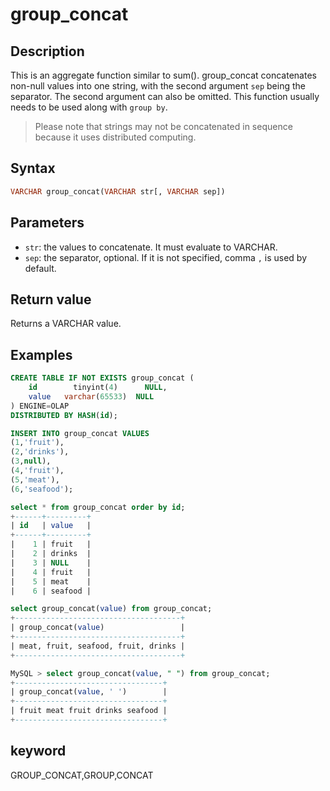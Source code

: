 # group_concat

## Description

This is an aggregate function similar to sum(). group_concat concatenates non-null values into one string, with the second argument `sep` being the separator. The second argument can also be omitted. This function usually needs to be used along with `group by`.

> Please note that strings may not be concatenated in sequence because it uses distributed computing.

## Syntax

```Haskell
VARCHAR group_concat(VARCHAR str[, VARCHAR sep])
```

## Parameters

- `str`: the values to concatenate. It must evaluate to VARCHAR.
- `sep`: the separator, optional. If it is not specified, comma `,` is used by default.

## Return value

Returns a VARCHAR value.

## Examples

```sql
CREATE TABLE IF NOT EXISTS group_concat (
    id        tinyint(4)      NULL,
    value   varchar(65533)  NULL
) ENGINE=OLAP
DISTRIBUTED BY HASH(id);

INSERT INTO group_concat VALUES
(1,'fruit'),
(2,'drinks'),
(3,null),
(4,'fruit'),
(5,'meat'),
(6,'seafood');

select * from group_concat order by id;
+------+---------+
| id   | value   |
+------+---------+
|    1 | fruit   |
|    2 | drinks  |
|    3 | NULL    |
|    4 | fruit   |
|    5 | meat    |
|    6 | seafood |
```

```sql
select group_concat(value) from group_concat;
+-------------------------------------+
| group_concat(value)                 |
+-------------------------------------+
| meat, fruit, seafood, fruit, drinks |
+-------------------------------------+

MySQL > select group_concat(value, " ") from group_concat;
+---------------------------------+
| group_concat(value, ' ')        |
+---------------------------------+
| fruit meat fruit drinks seafood |
+---------------------------------+
```

## keyword

GROUP_CONCAT,GROUP,CONCAT
